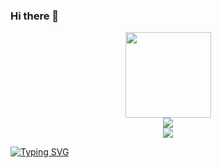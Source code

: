 ### Hi there 👋

<!--
**xiaopengZhang123/xiaopengZhang123** is a ✨ _special_ ✨ repository because its `README.md` (this file) appears on your GitHub profile.

Here are some ideas to get you started:

- 🔭 I’m currently working on ...
- 🌱 I’m currently learning ...
- 👯 I’m looking to collaborate on ...
- 🤔 I’m looking for help with ...
- 💬 Ask me about ...
- 📫 How to reach me: ...
- 😄 Pronouns: ...
- ⚡ Fun fact: ...
-->
<div align="center"> <img height="137px" src="https://github-readme-stats.vercel.app/api?username=xiaopengZhang123&hide_title=true&hide_border=true&show_icons=trueline_height=21&text_color=000&icon_color=000&bg_color=0,ea6161,ffc64d,fffc4d,52fa5a&theme=graywhite" /> </div>
<div align="center"> <img src="https://github-readme-stats.vercel.app/api/top-langs/?username=xiaopengZhang123&hide_title=true&hide_border=true&layout=compact&langs_count=6&text_color=000&icon_color=fff&bg_color=0,52fa5a,4dfcff,c64dff&theme=graywhite" /> </div>

<div align="center"> <img src="https://stats.justsong.cn/api/csdn?id=m0_73744158"> </div>

<a href="https://git.io/typing-svg"><img src="https://readme-typing-svg.demolab.com?font=Fira+Code&pause=1000&color=A048F7&random=false&width=435&lines=C%2FC%2B%2B%2FJava%2FGo%2FML%2FDL;%E5%8F%88%E6%9D%A5%E7%9C%8B%E6%88%91%F0%9F%98%83" alt="Typing SVG" /></a>

